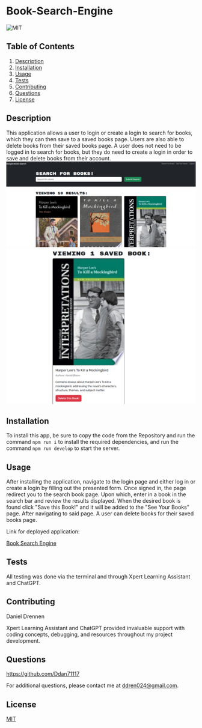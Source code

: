 # Book-Search-Engine

![MIT](https://img.shields.io/badge/License-MIT-yellow.svg)

## Table of Contents

1. [Description](#description)
2. [Installation](#installation)
3. [Usage](#usage)
4. [Tests](#tests)
5. [Contributing](#contributing)
6. [Questions](#questions)
7. [License](#license)

## Description

This application allows a user to login or create a login to search for books, which they can then save to a saved books page. Users are also able to delete books from their saved books page. A user does not need to be logged in to search for books, but they do need to create a login in order to save and delete books from their account.
![ScreenShot](https://github.com/Ddan71117/Book-Search-Engine/blob/main/Assets/BookSearch.PNG)
![ScreenShot](https://github.com/Ddan71117/Book-Search-Engine/blob/main/Assets/SavedBook.PNG)

## Installation

To install this app, be sure to copy the code from the Repository and run the command `npm run i` to install the required dependencies, and run the command `npm run develop` to start the server.

## Usage

After installing the application, navigate to the login page and either log in or create a login by filling out the presented form. Once signed in, the page redirect you to the search book page. Upon which, enter in a book in the search bar and review the results displayed. When the desired book is found click "Save this Book!" and it will be added to the "See Your Books" page. After navigating to said page. A user can delete books for their saved books page.

Link for deployed application:


[Book Search Engine](https://book-search-engine-6f2p.onrender.com)


## Tests

All testing was done via the terminal and through Xpert Learning Assistant and ChatGPT.

## Contributing

Daniel Drennen

Xpert Learning Assistant and ChatGPT provided invaluable support with coding concepts, debugging, and resources throughout my project development.

## Questions

https://github.com/Ddan71117

For additional questions, please contact me at ddren024@gmail.com.

## License

[MIT](https://opensource.org/licenses/MIT)
